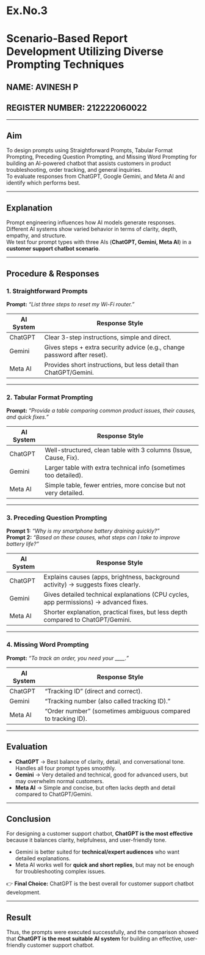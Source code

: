 # Ex.No.3  
# Scenario-Based Report Development Utilizing Diverse Prompting Techniques

## NAME: AVINESH P  
## REGISTER NUMBER: 212222060022 

---

## Aim  

To design prompts using Straightforward Prompts, Tabular Format Prompting, Preceding Question Prompting, and Missing Word Prompting for building an AI-powered chatbot that assists customers in product troubleshooting, order tracking, and general inquiries.  
To evaluate responses from ChatGPT, Google Gemini, and Meta AI and identify which performs best.  

---

## Explanation  

Prompt engineering influences how AI models generate responses. Different AI systems show varied behavior in terms of clarity, depth, empathy, and structure.  
We test four prompt types with three AIs (**ChatGPT, Gemini, Meta AI**) in a **customer support chatbot scenario**.  

---

## Procedure & Responses  

### 1. Straightforward Prompts  
**Prompt:** *“List three steps to reset my Wi-Fi router.”*  

| AI System   | Response Style |
|-------------|----------------|
| ChatGPT     | Clear 3-step instructions, simple and direct. |
| Gemini      | Gives steps + extra security advice (e.g., change password after reset). |
| Meta AI     | Provides short instructions, but less detail than ChatGPT/Gemini. |

---

### 2. Tabular Format Prompting  
**Prompt:** *“Provide a table comparing common product issues, their causes, and quick fixes.”*  

| AI System   | Response Style |
|-------------|----------------|
| ChatGPT     | Well-structured, clean table with 3 columns (Issue, Cause, Fix). |
| Gemini      | Larger table with extra technical info (sometimes too detailed). |
| Meta AI     | Simple table, fewer entries, more concise but not very detailed. |

---

### 3. Preceding Question Prompting  
**Prompt 1:** *“Why is my smartphone battery draining quickly?”*  
**Prompt 2:** *“Based on these causes, what steps can I take to improve battery life?”*  

| AI System   | Response Style |
|-------------|----------------|
| ChatGPT     | Explains causes (apps, brightness, background activity) → suggests fixes clearly. |
| Gemini      | Gives detailed technical explanations (CPU cycles, app permissions) → advanced fixes. |
| Meta AI     | Shorter explanation, practical fixes, but less depth compared to ChatGPT/Gemini. |

---

### 4. Missing Word Prompting  
**Prompt:** *“To track an order, you need your ____.”*  

| AI System   | Response Style |
|-------------|----------------|
| ChatGPT     | “Tracking ID” (direct and correct). |
| Gemini      | “Tracking number (also called tracking ID).” |
| Meta AI     | “Order number” (sometimes ambiguous compared to tracking ID). |

---

## Evaluation  

- **ChatGPT** → Best balance of clarity, detail, and conversational tone. Handles all four prompt types smoothly.  
- **Gemini** → Very detailed and technical, good for advanced users, but may overwhelm normal customers.  
- **Meta AI** → Simple and concise, but often lacks depth and detail compared to ChatGPT/Gemini.  

---

## Conclusion  

For designing a customer support chatbot, **ChatGPT is the most effective** because it balances clarity, helpfulness, and user-friendly tone.  

- Gemini is better suited for **technical/expert audiences** who want detailed explanations.  
- Meta AI works well for **quick and short replies**, but may not be enough for troubleshooting complex issues.  

👉 **Final Choice:** ChatGPT is the best overall for customer support chatbot development.  

---

## Result  

Thus, the prompts were executed successfully, and the comparison showed that **ChatGPT is the most suitable AI system** for building an effective, user-friendly customer support chatbot.  
